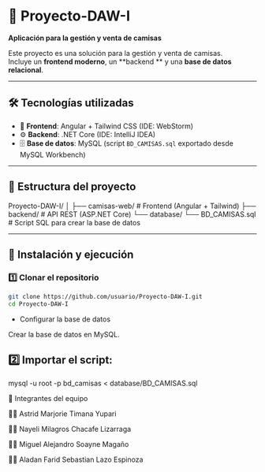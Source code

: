 # 👔 Proyecto-DAW-I  
**Aplicación para la gestión y venta de camisas**

Este proyecto es una solución para la gestión y venta de camisas.  
Incluye un **frontend moderno**, un **backend ** y una **base de datos relacional**.

---

## 🛠️ Tecnologías utilizadas
- 🎨 **Frontend**: Angular + Tailwind CSS (IDE: WebStorm)  
- ⚙️ **Backend**: .NET Core (IDE: IntelliJ IDEA)  
- 🗄️ **Base de datos**: MySQL (script `BD_CAMISAS.sql` exportado desde MySQL Workbench)  

---

## 📂 Estructura del proyecto

Proyecto-DAW-I/
│
├── camisas-web/ # Frontend (Angular + Tailwind)
├── backend/ # API REST (ASP.NET Core)
└── database/
└── BD_CAMISAS.sql # Script SQL para crear la base de datos


---

## 🚀 Instalación y ejecución

### 1️⃣ Clonar el repositorio
```bash
git clone https://github.com/usuario/Proyecto-DAW-I.git
cd Proyecto-DAW-I
```

- Configurar la base de datos

Crear la base de datos en MySQL.

## 2️⃣ Importar el script:

mysql -u root -p bd_camisas < database/BD_CAMISAS.sql

👥 Integrantes del equipo

👩‍💻 Astrid Marjorie Timana Yupari

👩‍💻 Nayeli Milagros Chacafe Lizarraga

👨‍💻 Miguel Alejandro Soayne Magaño

👨‍💻 Aladan Farid Sebastian Lazo Espinoza
